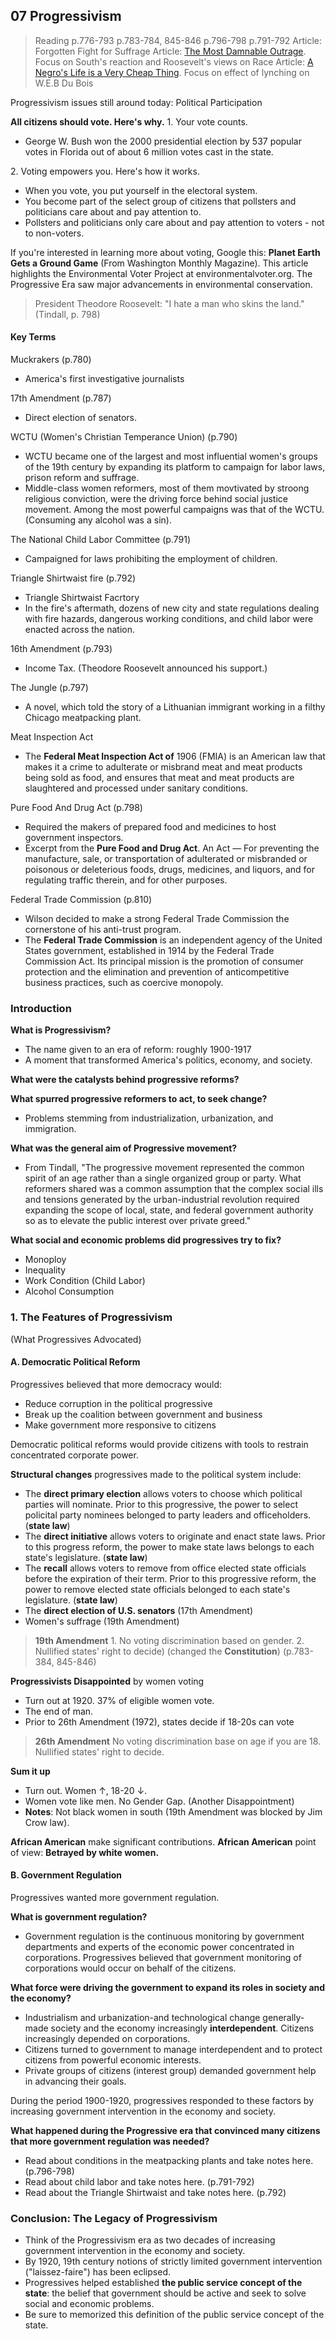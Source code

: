 ## 07 Progressivism

>Reading
p.776-793
p.783-784, 845-846
p.796-798
p.791-792
Article: Forgotten Fight for Suffrage
Article: [The Most Damnable Outrage](https://erenow.net/modern/theodorerex/4.php). Focus on South's reaction and Roosevelt's views on Race
Article: [A Negro's Life is a Very Cheap Thing](http://www.washingtonpost.com/wp-srv/style/longterm/books/chap1/atthehandsofpersonsunknown.htm). Focus on effect of lynching on W.E.B Du Bois

Progressivism issues still around today: Political Participation

**All citizens should vote. Here's why.**
1\. Your vote counts.
+ George W. Bush won the 2000 presidential election by 537 popular votes in Florida out of about 6 million votes cast in the state.

2\. Voting empowers you. Here's how it works.
+ When you vote, you put yourself in the electoral system.
+ You become part of the select group of citizens that pollsters and politicians care about and pay attention to.
+ Pollsters and politicians only care about and pay attention to voters - not to non-voters.

If you're interested in learning more about voting, Google this: **Planet Earth Gets a Ground Game** (From Washington Monthly Magazine). This article highlights the Environmental Voter Project at environmentalvoter.org.
The Progressive Era saw major advancements in environmental conservation.

>President Theodore Roosevelt: "I hate a man who skins the land." (Tindall, p. 798)

#### Key Terms
Muckrakers (p.780)
+ America's first investigative journalists

17th Amendment (p.787)
+ Direct election of senators.

WCTU (Women's Christian Temperance Union) (p.790)
+ WCTU became one of the largest and most influential women's groups of the 19th century by expanding its platform to campaign for labor laws, prison reform and suffrage.
+ Middle-class women reformers, most of them movtivated by stroong religious conviction, were the driving force behind social justice movement. Among the most powerful campaigns was that of the WCTU. (Consuming any alcohol was a sin).

The National Child Labor Committee (p.791)
+ Campaigned for laws prohibiting the employment of children.

Triangle Shirtwaist fire (p.792)
+ Triangle Shirtwaist Facrtory
+ In the fire's aftermath, dozens of new city and state regulations dealing with fire hazards, dangerous working conditions, and child labor were enacted across the nation.

16th Amendment (p.793)
+ Income Tax. (Theodore Roosevelt announced his support.)

The Jungle (p.797)
+ A novel, which told the story of a Lithuanian immigrant working in a filthy Chicago meatpacking plant.

Meat Inspection Act
+ The **Federal Meat Inspection Act of** 1906 (FMIA) is an American law that makes it a crime to adulterate or misbrand meat and meat products being sold as food, and ensures that meat and meat products are slaughtered and processed under sanitary conditions.

Pure Food And Drug Act (p.798)
+ Required the makers of prepared food and medicines to host government inspectors.
+ Excerpt from the **Pure Food and Drug Act**. An Act — For preventing the manufacture, sale, or transportation of adulterated or misbranded or poisonous or deleterious foods, drugs, medicines, and liquors, and for regulating traffic therein, and for other purposes.

Federal Trade Commission (p.810)
+ Wilson decided to make a strong Federal Trade Commission the cornerstone of his anti-trust program.
+ The **Federal Trade Commission** is an independent agency of the United States government, established in 1914 by the Federal Trade Commission Act. Its principal mission is the promotion of consumer protection and the elimination and prevention of anticompetitive business practices, such as coercive monopoly.

### Introduction
**What is Progressivism?**
+ The name given to an era of reform: roughly 1900-1917
+ A moment that transformed America's politics, economy, and society.

**What were the catalysts behind progressive reforms?**

**What spurred progressive reformers to act, to seek change?**
+ Problems stemming from industrialization, urbanization, and immigration.

**What was the general aim of Progressive movement?**
+ From Tindall, "The progressive movement represented the common spirit of an age rather than a single organized group or party. What reformers shared was a common assumption that the complex social ills and tensions generated by the urban-industrial revolution required expanding the scope of local, state, and federal government authority so as to elevate the public interest over private greed."

**What social and economic problems did progressives try to fix?**
+ Monoploy
+ Inequality
+ Work Condition (Child Labor)
+ Alcohol Consumption

### 1. The Features of Progressivism
(What Progressives Advocated)

#### A. Democratic Political Reform
Progressives believed that more democracy would:
+ Reduce corruption in the political progressive
+ Break up the coalition between government and business
+ Make government more responsive to citizens

Democratic political reforms would provide citizens with tools to restrain concentrated corporate power.

**Structural changes** progressives made to the political system include:
+ The **direct primary election** allows voters to choose which political parties will nominate. Prior to this progressive, the power to select policital party nominees belonged to party leaders and officeholders. (**state law**)
+ The **direct initiative** allows voters to originate and enact state laws. Prior to this progress reform, the power to make state laws belongs to each state's legislature. (**state law**)
+ The **recall** allows voters to remove from office elected state officials before the expiration of their term. Prior to this progressive reform, the power to remove elected state officials belonged to each state's legislature. (**state law**)
+ The **direct election of U.S. senators** (17th Amendment)
+ Women's suffrage (19th Amendment)

>**19th Amendment**
1\. No voting discrimination based on gender.
2\. Nullified states' right to decide) (changed the **Constitution**) (p.783-384, 845-846)

**Progressivists Disappointed** by women voting
+ Turn out at 1920. 37% of eligible women vote.
+ The end of man.
+ Prior to 26th Amendment (1972), states decide if 18-20s can vote

>**26th Amendment**
No voting discrimination base on age if you are 18.
Nullified states' right to decide.

**Sum it up**
+ Turn out. Women $\uparrow$, 18-20 $\downarrow$.
+ Women vote like men. No Gender Gap. (Another Disappointment)
+ **Notes**: Not black women in south (19th Amendment was blocked by Jim Crow law).


**African American** make significant contributions.
**African American** point of view: **Betrayed by white women.**


#### B. Government Regulation
Progressives wanted more government regulation.

**What is government regulation?**
+ Government regulation is the continuous monitoring by government departments and experts of the economic power concentrated in corporations. Progressives believed that government monitoring of corporations would occur on behalf of the citizens.

**What force were driving the government to expand its roles in society and the economy?**
+ Industrialism and urbanization-and technological change generally-made society and the economy increasingly **interdependent**. Citizens increasingly depended on corporations.
+ Citizens turned to government to manage interdependent and to protect citizens from powerful economic interests.
+ Private groups of citizens (interest group) demanded government help in advancing their goals.

During the period 1900-1920, progressives responded to these factors by increasing government intervention in the economy and society.

**What happened during the Progressive era that convinced many citizens that more government regulation was needed?**
+ Read about conditions in the meatpacking plants and take notes here. (p.796-798)
+ Read about child labor and take notes here. (p.791-792)
+ Read about the Triangle Shirtwaist and take notes here. (p.792)

### Conclusion: The Legacy of Progressivism
+ Think of the Progressivism era as two decades of increasing government intervention in the economy and society.
+ By 1920, 19th century notions of strictly limited government intervention ("laissez-faire") has been eclipsed.
+ Progressives helped established **the public service concept of the state**: the belief that government should be active and seek to solve social and economic problems.
+ Be sure to memorized this definition of the public service concept of the state.
